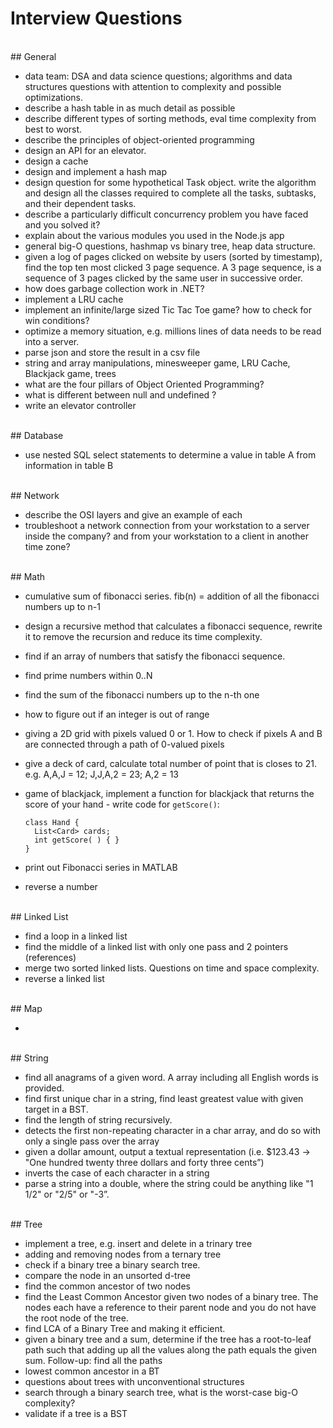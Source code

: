 # Interview Questions


<br />
## General

- data team: DSA and data science questions; algorithms and data structures questions with attention to complexity and possible optimizations.
- describe a hash table in as much detail as possible
- describe different types of sorting methods, eval time complexity from best to worst.
- describe the principles of object-oriented programming
- design an API for an elevator.
- design a cache
- design and implement a hash map
- design question for some hypothetical Task object. write the algorithm and design all the classes required to complete all the tasks, subtasks, and their dependent tasks.
- describe a particularly difficult concurrency problem you have faced and you solved it?
- explain about the various modules you used in the Node.js app
- general big-O questions, hashmap vs binary tree, heap data structure.
- given a log of pages clicked on website by users (sorted by timestamp), find the top ten most clicked 3 page sequence. A 3 page sequence, is a sequence of 3 pages clicked by the same user in successive order.
- how does garbage collection work in .NET?
- implement a LRU cache
- implement an infinite/large sized Tic Tac Toe game? how to check for win conditions?
- optimize a memory situation, e.g. millions lines of data needs to be read into a server.
- parse json and store the result in a csv file
- string and array manipulations, minesweeper game, LRU Cache, Blackjack game, trees
- what are the four pillars of Object Oriented Programming?
- what is different between null and undefined ?
- write an elevator controller


<br />
## Database

- use nested SQL select statements to determine a value in table A from information in table B


<br />
## Network

- describe the OSI layers and give an example of each
- troubleshoot a network connection from your workstation to a server inside the company? and from your workstation to a client in another time zone?


<br />
## Math

- cumulative sum of fibonacci series. fib(n) = addition of all the fibonacci numbers up to n-1
- design a recursive method that calculates a fibonacci sequence, rewrite it to remove the recursion and reduce its time complexity.
- find if an array of numbers that satisfy the fibonacci sequence.
- find prime numbers within 0..N
- find the sum of the fibonacci numbers up to the n-th one
- how to figure out if an integer is out of range
- giving a 2D grid with pixels valued 0 or 1. How to check if pixels A and B are connected through a path of 0-valued pixels
- give a deck of card, calculate total number of point that is closes to 21. e.g. A,A,J = 12; J,J,A,2 = 23; A,2 = 13
- game of blackjack, implement a function for blackjack that returns the score of your hand - write code for `getScore()`:

  ```
  class Hand {
    List<Card> cards;
    int getScore( ) { }
  }
  ```
- print out Fibonacci series in MATLAB
- reverse a number


<br />
## Linked List

- find a loop in a linked list
- find the middle of a linked list with only one pass and 2 pointers (references)
- merge two sorted linked lists. Questions on time and space complexity.
- reverse a linked list


<br />
## Map

- 


<br />
## String

- find all anagrams of a given word. A array including all English words is provided.
- find first unique char in a string, find least greatest value with given target in a BST.
- find the length of string recursively.
- detects the first non-repeating character in a char array, and do so with only a single pass over the array
- given a dollar amount, output a textual representation (i.e. $123.43 -> "One hundred twenty three dollars and forty three cents”)
- inverts the case of each character in a string
- parse a string into a double, where the string could be anything like "1 1/2" or "2/5" or "-3”.


<br />
## Tree

- implement a tree, e.g. insert and delete in a trinary tree
- adding and removing nodes from a ternary tree
- check if a binary tree a binary search tree.
- compare the node in an unsorted d-tree
- find the common ancestor of two nodes
- find the Least Common Ancestor given two nodes of a binary tree. The nodes each have a reference to their parent node and you do not have the root node of the tree.
- find LCA of a Binary Tree and making it efficient.
- given a binary tree and a sum, determine if the tree has a root-to-leaf path such that adding up all the values along the path equals the given sum. Follow-up: find all the paths
- lowest common ancestor in a BT
- questions about trees with unconventional structures
- search through a binary search tree, what is the worst-case big-O complexity?
- validate if a tree is a BST
